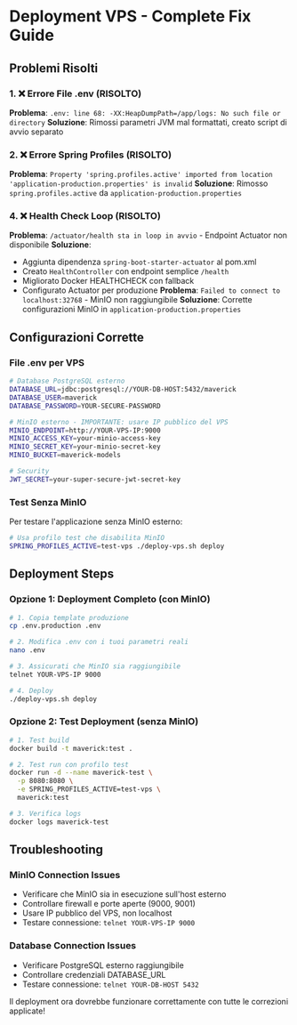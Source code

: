 # Deployment VPS - Complete Fix Guide

## Problemi Risolti

### 1. ❌ Errore File .env (RISOLTO)
**Problema**: `.env: line 68: -XX:HeapDumpPath=/app/logs: No such file or directory`
**Soluzione**: Rimossi parametri JVM mal formattati, creato script di avvio separato

### 2. ❌ Errore Spring Profiles (RISOLTO)
**Problema**: `Property 'spring.profiles.active' imported from location 'application-production.properties' is invalid`
**Soluzione**: Rimosso `spring.profiles.active` da `application-production.properties`

### 4. ❌ Health Check Loop (RISOLTO)
**Problema**: `/actuator/health sta in loop in avvio` - Endpoint Actuator non disponibile
**Soluzione**: 
- Aggiunta dipendenza `spring-boot-starter-actuator` al pom.xml
- Creato `HealthController` con endpoint semplice `/health`
- Migliorato Docker HEALTHCHECK con fallback
- Configurato Actuator per produzione
**Problema**: `Failed to connect to localhost:32768` - MinIO non raggiungibile
**Soluzione**: Corrette configurazioni MinIO in `application-production.properties`

## Configurazioni Corrette

### File .env per VPS
```bash
# Database PostgreSQL esterno
DATABASE_URL=jdbc:postgresql://YOUR-DB-HOST:5432/maverick
DATABASE_USER=maverick
DATABASE_PASSWORD=YOUR-SECURE-PASSWORD

# MinIO esterno - IMPORTANTE: usare IP pubblico del VPS
MINIO_ENDPOINT=http://YOUR-VPS-IP:9000
MINIO_ACCESS_KEY=your-minio-access-key
MINIO_SECRET_KEY=your-minio-secret-key
MINIO_BUCKET=maverick-models

# Security
JWT_SECRET=your-super-secure-jwt-secret-key
```

### Test Senza MinIO
Per testare l'applicazione senza MinIO esterno:
```bash
# Usa profilo test che disabilita MinIO
SPRING_PROFILES_ACTIVE=test-vps ./deploy-vps.sh deploy
```

## Deployment Steps

### Opzione 1: Deployment Completo (con MinIO)
```bash
# 1. Copia template produzione
cp .env.production .env

# 2. Modifica .env con i tuoi parametri reali
nano .env

# 3. Assicurati che MinIO sia raggiungibile
telnet YOUR-VPS-IP 9000

# 4. Deploy
./deploy-vps.sh deploy
```

### Opzione 2: Test Deployment (senza MinIO)
```bash
# 1. Test build
docker build -t maverick:test .

# 2. Test run con profilo test
docker run -d --name maverick-test \
  -p 8080:8080 \
  -e SPRING_PROFILES_ACTIVE=test-vps \
  maverick:test

# 3. Verifica logs
docker logs maverick-test
```

## Troubleshooting

### MinIO Connection Issues
- Verificare che MinIO sia in esecuzione sull'host esterno
- Controllare firewall e porte aperte (9000, 9001)
- Usare IP pubblico del VPS, non localhost
- Testare connessione: `telnet YOUR-VPS-IP 9000`

### Database Connection Issues  
- Verificare PostgreSQL esterno raggiungibile
- Controllare credenziali DATABASE_URL
- Testare connessione: `telnet YOUR-DB-HOST 5432`

Il deployment ora dovrebbe funzionare correttamente con tutte le correzioni applicate!
